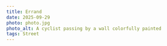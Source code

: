 ```yaml
---
title: Errand
date: 2025-09-29
photo: photo.jpg
photo_alt: A cyclist passing by a wall colorfully painted
tags: Street
---
```

